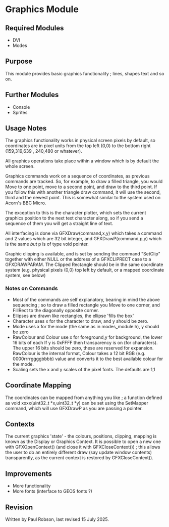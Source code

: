 # Graphics Module

## Required Modules

- DVI
- Modes

## Purpose

This module provides basic graphics functionality ; lines, shapes text and so on.

## Further Modules

- Console
- Sprites

## Usage Notes

The graphics functionality works in physical screen pixels by default, so coordinates are in pixel units from the top left (0,0) to the bottom right (159,319,639 , 240,480 or whatever). 

All graphics operations take place within a window which is by default the whole screen.

Graphics commands work on a sequence of coordinates, as previous commands are tracked. So, for example, to draw a filled triangle, you would Move to one point, move to a second point, and draw to the third point. If you follow this with another triangle draw command, it will use the second, third and the newest point.  This is somewhat similar to the system used on Acorn's BBC Micro.

The exception to this is the character plotter, which sets the current graphics position to the next text character along, so if you send a sequence of them you will get a straight line of text.

All interfacing is done via GFXDraw(command,x,y) which takes a command and 2 values which are 32 bit integer, and GFXDrawP(command,p,y) which is the same *but* p is of type void pointer. 

Graphic clipping is available, and is set by sending the command "SetClip" together with either NULL or the address of a GFXCLIPRECT case to a GFXDRAWPARAM. The Clipped Rectangle should be in the same coordinate system (e.g. physical pixels (0,0) top left by default, or a mapped coordinate system, see below)

### Notes on Commands

- Most of the commands are self explanatory, bearing in mind the above sequencing ; so to draw a filled rectangle you Move to one corner, and FillRect to the diagonally opposite corner.
- Ellipses are drawn like rectangles, the ellipse 'fills the box'
- Character uses x for the character to draw, and y should be zero.
- Mode uses x for the mode (the same as in modes_module.h), y should be zero
- RawColour and Colour use x for foreground,y for background, the lower 16 bits of each If y is 0xFFFF then transparency is on (for characters). The upper 16 bits should be zero, these are reserved for expansion. RawColour is the internal format, Colour takes a 12 bit RGB (e.g. 0000rrrrggggbbbb) value and converts it to the best available colour for the mode.
- Scaling sets the x and y scales of the pixel fonts. The defaults are 1,1 

## Coordinate Mapping

The coordinates can be mapped from anything you like ; a function defined as void xxxx(uint32_t *x,uint32_t *y) can be set using the SetMapper command, which will use GFXDrawP as you are passing a pointer.

## Contexts

The current graphics 'state' - the colours, positions, clipping, mapping is known as the Display or Graphics Context. It is possible to open a new one with GFXOpenContext() (and close it with GFXCloseContext()) ; this allows the user to do an entirely different draw (say update window contents) transparently, as the current context is restored by GFXCloseContext().

## Improvements

- More functionality
- More fonts (interface to GEOS fonts ?)

## Revision

Written by Paul Robson, last revised 15 July 2025.
